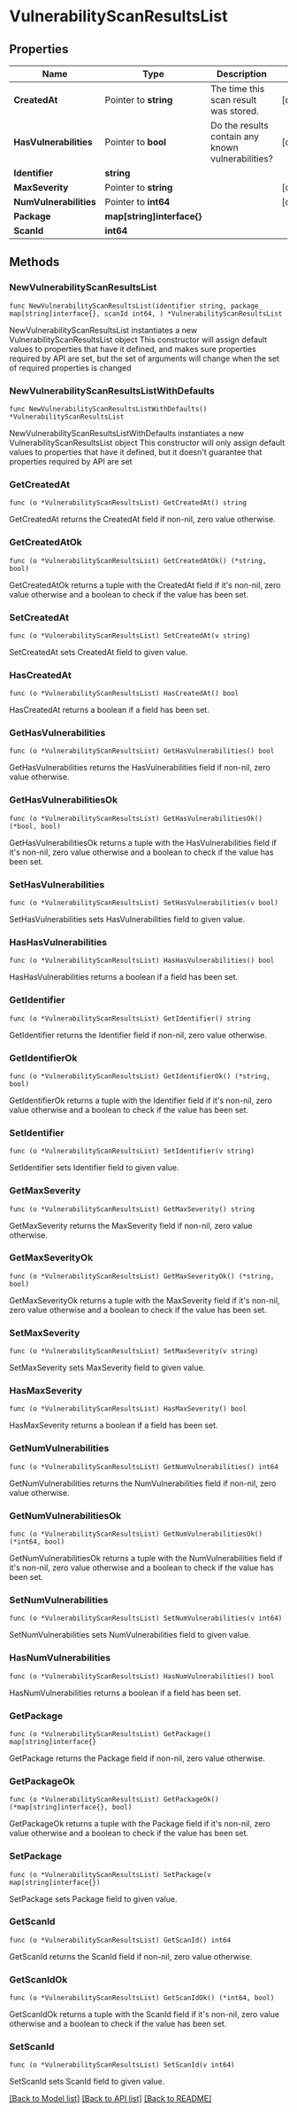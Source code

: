 # VulnerabilityScanResultsList

## Properties

Name | Type | Description | Notes
------------ | ------------- | ------------- | -------------
**CreatedAt** | Pointer to **string** | The time this scan result was stored. | [optional] 
**HasVulnerabilities** | Pointer to **bool** | Do the results contain any known vulnerabilities? | [optional] 
**Identifier** | **string** |  | 
**MaxSeverity** | Pointer to **string** |  | [optional] 
**NumVulnerabilities** | Pointer to **int64** |  | [optional] 
**Package** | **map[string]interface{}** |  | 
**ScanId** | **int64** |  | 

## Methods

### NewVulnerabilityScanResultsList

`func NewVulnerabilityScanResultsList(identifier string, package_ map[string]interface{}, scanId int64, ) *VulnerabilityScanResultsList`

NewVulnerabilityScanResultsList instantiates a new VulnerabilityScanResultsList object
This constructor will assign default values to properties that have it defined,
and makes sure properties required by API are set, but the set of arguments
will change when the set of required properties is changed

### NewVulnerabilityScanResultsListWithDefaults

`func NewVulnerabilityScanResultsListWithDefaults() *VulnerabilityScanResultsList`

NewVulnerabilityScanResultsListWithDefaults instantiates a new VulnerabilityScanResultsList object
This constructor will only assign default values to properties that have it defined,
but it doesn't guarantee that properties required by API are set

### GetCreatedAt

`func (o *VulnerabilityScanResultsList) GetCreatedAt() string`

GetCreatedAt returns the CreatedAt field if non-nil, zero value otherwise.

### GetCreatedAtOk

`func (o *VulnerabilityScanResultsList) GetCreatedAtOk() (*string, bool)`

GetCreatedAtOk returns a tuple with the CreatedAt field if it's non-nil, zero value otherwise
and a boolean to check if the value has been set.

### SetCreatedAt

`func (o *VulnerabilityScanResultsList) SetCreatedAt(v string)`

SetCreatedAt sets CreatedAt field to given value.

### HasCreatedAt

`func (o *VulnerabilityScanResultsList) HasCreatedAt() bool`

HasCreatedAt returns a boolean if a field has been set.

### GetHasVulnerabilities

`func (o *VulnerabilityScanResultsList) GetHasVulnerabilities() bool`

GetHasVulnerabilities returns the HasVulnerabilities field if non-nil, zero value otherwise.

### GetHasVulnerabilitiesOk

`func (o *VulnerabilityScanResultsList) GetHasVulnerabilitiesOk() (*bool, bool)`

GetHasVulnerabilitiesOk returns a tuple with the HasVulnerabilities field if it's non-nil, zero value otherwise
and a boolean to check if the value has been set.

### SetHasVulnerabilities

`func (o *VulnerabilityScanResultsList) SetHasVulnerabilities(v bool)`

SetHasVulnerabilities sets HasVulnerabilities field to given value.

### HasHasVulnerabilities

`func (o *VulnerabilityScanResultsList) HasHasVulnerabilities() bool`

HasHasVulnerabilities returns a boolean if a field has been set.

### GetIdentifier

`func (o *VulnerabilityScanResultsList) GetIdentifier() string`

GetIdentifier returns the Identifier field if non-nil, zero value otherwise.

### GetIdentifierOk

`func (o *VulnerabilityScanResultsList) GetIdentifierOk() (*string, bool)`

GetIdentifierOk returns a tuple with the Identifier field if it's non-nil, zero value otherwise
and a boolean to check if the value has been set.

### SetIdentifier

`func (o *VulnerabilityScanResultsList) SetIdentifier(v string)`

SetIdentifier sets Identifier field to given value.


### GetMaxSeverity

`func (o *VulnerabilityScanResultsList) GetMaxSeverity() string`

GetMaxSeverity returns the MaxSeverity field if non-nil, zero value otherwise.

### GetMaxSeverityOk

`func (o *VulnerabilityScanResultsList) GetMaxSeverityOk() (*string, bool)`

GetMaxSeverityOk returns a tuple with the MaxSeverity field if it's non-nil, zero value otherwise
and a boolean to check if the value has been set.

### SetMaxSeverity

`func (o *VulnerabilityScanResultsList) SetMaxSeverity(v string)`

SetMaxSeverity sets MaxSeverity field to given value.

### HasMaxSeverity

`func (o *VulnerabilityScanResultsList) HasMaxSeverity() bool`

HasMaxSeverity returns a boolean if a field has been set.

### GetNumVulnerabilities

`func (o *VulnerabilityScanResultsList) GetNumVulnerabilities() int64`

GetNumVulnerabilities returns the NumVulnerabilities field if non-nil, zero value otherwise.

### GetNumVulnerabilitiesOk

`func (o *VulnerabilityScanResultsList) GetNumVulnerabilitiesOk() (*int64, bool)`

GetNumVulnerabilitiesOk returns a tuple with the NumVulnerabilities field if it's non-nil, zero value otherwise
and a boolean to check if the value has been set.

### SetNumVulnerabilities

`func (o *VulnerabilityScanResultsList) SetNumVulnerabilities(v int64)`

SetNumVulnerabilities sets NumVulnerabilities field to given value.

### HasNumVulnerabilities

`func (o *VulnerabilityScanResultsList) HasNumVulnerabilities() bool`

HasNumVulnerabilities returns a boolean if a field has been set.

### GetPackage

`func (o *VulnerabilityScanResultsList) GetPackage() map[string]interface{}`

GetPackage returns the Package field if non-nil, zero value otherwise.

### GetPackageOk

`func (o *VulnerabilityScanResultsList) GetPackageOk() (*map[string]interface{}, bool)`

GetPackageOk returns a tuple with the Package field if it's non-nil, zero value otherwise
and a boolean to check if the value has been set.

### SetPackage

`func (o *VulnerabilityScanResultsList) SetPackage(v map[string]interface{})`

SetPackage sets Package field to given value.


### GetScanId

`func (o *VulnerabilityScanResultsList) GetScanId() int64`

GetScanId returns the ScanId field if non-nil, zero value otherwise.

### GetScanIdOk

`func (o *VulnerabilityScanResultsList) GetScanIdOk() (*int64, bool)`

GetScanIdOk returns a tuple with the ScanId field if it's non-nil, zero value otherwise
and a boolean to check if the value has been set.

### SetScanId

`func (o *VulnerabilityScanResultsList) SetScanId(v int64)`

SetScanId sets ScanId field to given value.



[[Back to Model list]](../README.md#documentation-for-models) [[Back to API list]](../README.md#documentation-for-api-endpoints) [[Back to README]](../README.md)


